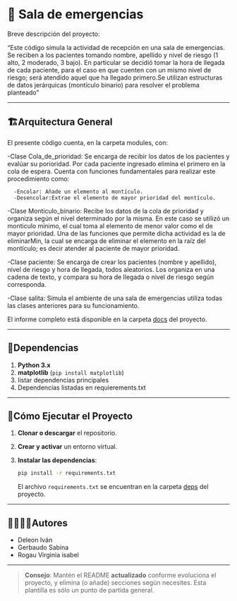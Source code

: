# 🐍 Sala de emergencias

Breve descripción del proyecto:

“Este código simula la actividad de recepción en una sala de emergencias. Se reciben a los pacientes tomando nombre, apellido y nivel de riesgo (1 alto, 2 moderado, 3 bajo). En particular se decidió tomar la hora de llegada de cada paciente, para el caso en que cuenten con un mismo nivel de riesgo; será atendido aquel que ha llegado primero.Se utilizan estructuras de datos jerárquicas (montículo binario) para resolver el problema planteado"

---
## 🏗Arquitectura General

El presente código cuenta, en la carpeta modules, con:

   -Clase Cola_de_prioridad: Se encarga de recibir los datos de los pacientes y evalúar su porioridad. Por cada paciente ingresado elimina el primero en la cola de espera. Cuenta con funciones fundamentales para realizar este procedimiento como:
   
      -Encolar: Añade un elemento al montículo.
      -Desencolar:Extrae el elemento de mayor prioridad del montículo.
      
   -Clase Montículo_binario: Recibe los datos de la cola de prioridad y organiza según el nivel determinado por la misma. En este caso se utilizó un monticulo mínimo, el cual toma al elemento de menor valor como el de mayor prioridad. Una de las funciones que permite dicha actividad es la de eliminarMin, la cual se encarga de eliminar el elemento en la raíz del montículo; es decir atender al paciente de mayor prioridad.
   
   -Clase paciente: Se encarga de crear los pacientes (nombre y apellido), nivel de riesgo y hora de llegada, todos aleatorios. Los organiza en una cadena de texto, y compara su hora de llegada o nivel de riesgo según corresponda. 
   
   -Clase salita: Simula el ambiente de una sala de emergencias utiliza todas las clases anteriores para su funcionamiento. 


El informe completo está disponible en la carpeta [docs](./docs) del proyecto.

---
## 📑Dependencias

1. **Python 3.x**
2. **matplotlib** (`pip install matplotlib`)
3. listar dependencias principales
4. Dependencias listadas en requierements.txt

---
## 🚀Cómo Ejecutar el Proyecto
1. **Clonar o descargar** el repositorio.

2. **Crear y activar** un entorno virtual.

3. **Instalar las dependencias**:
   ```bash
   pip install -r requirements.txt
   ```
   El archivo `requirements.txt` se encuentran en la carpeta [deps](./deps) del proyecto.

---
## 🙎‍♀️🙎‍♂️Autores

- Deleon Iván 
- Gerbaudo Sabina 
- Rogau Virginia isabel 

---

> **Consejo**: Mantén el README **actualizado** conforme evoluciona el proyecto, y elimina (o añade) secciones según necesites. Esta plantilla es sólo un punto de partida general.
